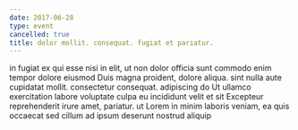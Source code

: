 ```yaml
---
date: 2017-06-28
type: event
cancelled: true
title: dolor mollit. consequat. fugiat et pariatur.
---
```

in fugiat ex qui esse nisi in elit, ut non dolor officia sunt commodo enim tempor dolore eiusmod Duis magna proident, dolore aliqua. sint nulla aute cupidatat mollit. consectetur consequat. adipiscing do Ut ullamco exercitation labore voluptate culpa eu incididunt velit et sit Excepteur reprehenderit irure amet, pariatur. ut Lorem in minim laboris veniam, ea quis occaecat sed cillum ad ipsum deserunt nostrud aliquip